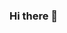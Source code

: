 <!--[![Header](https://github.com/AlekseyBibikov/AlekseyBibikov/blob/main/assets/ALEKSEYBIBIKOV.png)]-->

### Hi there 👋

<!--
**AlekseyBibikov/AlekseyBibikov** is a ✨ _special_ ✨ repository because its `README.md` (this file) appears on your GitHub profile.

Here are some ideas to get you started:

- 🔭 I’m currently working on ...
- 🌱 I’m currently learning ...
- 👯 I’m looking to collaborate on ...
- 🤔 I’m looking for help with ...
- 💬 Ask me about ...
- 📫 How to reach me: ...
- 😄 Pronouns: ...
- ⚡ Fun fact: ...
-->
